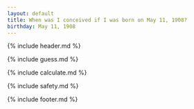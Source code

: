 ```yaml
---
layout: default
title: When was I conceived if I was born on May 11, 1908?
birthday: May 11, 1908
---
```


{% include header.md %}

{% include guess.md %}

{% include calculate.md %}

{% include safety.md %}

{% include footer.md %}




